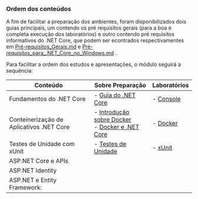 ### Ordem dos conteúdos

A fim de facilitar a preparação dos ambientes, foram disponibilizados dois guias principais, um contendo os pré requisitos gerais (para a boa e completa execução dos laboratórios) e outro contendo pré requisitos informativos do .NET Core, que podem ser econtrados respectivamentes em  [Pré-requisitos_Gerais.md](Preparação/Pré-requisitos_Gerais.md)  e   [Pré-requisitos_para_.NET_Core_no_Windows.md](Preparação/Pré-requisitos_para_.NET_Core_no_Windows.md) .

Para facilitar a ordem dos estudos e apresentações, o módulo seguirá a sequência:

| Conteúdo                                 | Sobre Preparação                                             | Laboratórios                                      |
| ---------------------------------------- | ------------------------------------------------------------ | ------------------------------------------------- |
| Fundamentos do .NET Core                 | - [Guia do .NET Core](Preparação/Guia_do_.NET_Core.md)       | - [Console]([Console.md](Laboratorio/Console.md)) |
| Conteinerização de Aplicativos .NET Core | - [Introdução sobre Docker](Preparação/Intro_Docker.md)<br />- [Docker e .NET Core](Preparação/Docker_E_NET.md) | - [Docker](Laboratório/Docker.md)                 |
| Testes de Unidade com xUnit              | - [Testes de Unidade](Preparação/Testes_De_Unidade.md)       | - [xUnit](Laboratório/xUnit.md)                   |
| ASP.NET Core e APIs                      |                                                              |                                                   |
| ASP.NET Identity                         |                                                              |                                                   |
| ASP.NET e Entity Framework:              |                                                              |                                                   |

